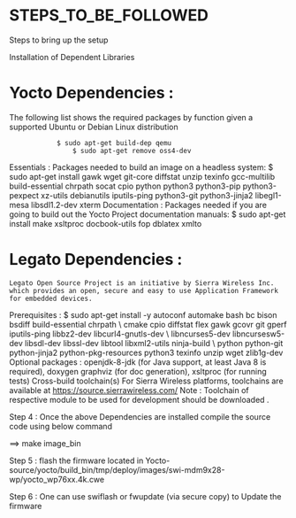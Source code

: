 # STEPS_TO_BE_FOLLOWED
Steps to bring up the setup


Installation of Dependent Libraries 


# Yocto Dependencies :

The following list shows the required packages by function given a supported Ubuntu or Debian Linux distribution
		
	        	$ sudo apt-get build-dep qemu
    	     		$ sudo apt-get remove oss4-dev
Essentials : Packages needed to build an image on a headless system: 
     $ sudo apt-get install gawk wget git-core diffstat unzip texinfo gcc-multilib build-essential chrpath socat cpio python python3 python3-pip python3-pexpect  xz-utils debianutils iputils-ping python3-git python3-jinja2 libegl1-mesa libsdl1.2-dev xterm
Documentation : Packages needed if you are going to build out the Yocto Project documentation manuals: 
     $ sudo apt-get install make xsltproc docbook-utils fop dblatex xmlto

# Legato Dependencies :

    Legato Open Source Project is an initiative by Sierra Wireless Inc. which provides an open, secure and easy to use Application Framework for embedded devices.   
Prerequisites :
$ sudo apt-get install -y autoconf automake bash bc bison bsdiff build-essential chrpath \ cmake cpio diffstat flex gawk gcovr git gperf iputils-ping libbz2-dev libcurl4-gnutls-dev \ libncurses5-dev libncursesw5-dev libsdl-dev libssl-dev libtool libxml2-utils ninja-build \ python python-git python-jinja2 python-pkg-resources python3 texinfo unzip wget zlib1g-dev
Optional packages : openjdk-8-jdk (for Java support, at least Java 8 is required), doxygen graphviz (for doc generation), xsltproc (for running tests)
Cross-build toolchain(s)
For Sierra Wireless platforms, toolchains are available at 
https://source.sierrawireless.com/
Note : Toolchain of respective module to be used for development should be downloaded .

Step 4 : Once the above Dependencies are installed compile the source code using below command

==> make image_bin

Step 5 : flash the firmware located in 
Yocto-source/yocto/build_bin/tmp/deploy/images/swi-mdm9x28-wp/yocto_wp76xx.4k.cwe

Step 6 : One can use swiflash or fwupdate (via secure copy) to Update the firmware

